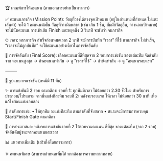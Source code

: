 🏆 เกณฑ์การให้คะแนน (ตามเอกสารอย่างเป็นทางการ)

✅ คะแนนภารกิจ (Mission Point):
วัตถุที่วางได้ตรงจุดเป้าหมาย (อยู่ในตำแหน่งที่กำหนด ไม่แตะเส้นดำ) จะได้ 1 คะแนนต่อชิ้น
วัตถุที่วางผิดพลาด (เช่น เกิน 1 ชิ้น, สัมผัสวัตถุอื่น, วางนอกเป้าหมาย) จะไม่นับคะแนน
การเข้าเส้น Finish และหยุดนิ่ง 3 วินาที จะนับว่า จบภารกิจ

⏱ เวลา:
หากภารกิจ สำเร็จก่อนหมดเวลา 2 นาที จะมีการบันทึก “เวลา” ที่ใช้
หากภารกิจ ไม่สำเร็จ, “เวลาจะไม่ถูกบันทึก” จะใช้คะแนนอย่างเดียวในการจัดอันดับ

🧮 การจัดอันดับ (Final Score):
เลือกคะแนนที่ดีที่สุดจาก 2 รอบการแข่งขัน ของแต่ละทีม
จัดลำดับจาก คะแนนสูงสุด → ถ้าคะแนนเท่ากัน → ดู “เวลาที่ใช้” → ถ้ายังเท่ากัน → ดู “คะแนนรอบแรก”

⸻

🧩 รูปแบบการแข่งขัน (กรณีมี 11 ทีม)

✨ การแข่งขันมี 2 รอบ ตามกติกา:
รอบที่ 1: ทุกทีมมีเวลา ไม่น้อยกว่า 2.30 ชั่วโมง สำหรับการประกอบ/โปรแกรม จากนั้นแข่งทีละทีม
รอบที่ 2: หลังจบรอบแรก ให้เวลา ไม่น้อยกว่า 30 นาที เพื่อแก้ไขก่อนแข่งรอบสอง

🔁 ลำดับการแข่ง:
	•	ให้ทุกทีม ลงแข่งทีละทีม ตามลำดับที่จับสลาก
	•	สนามจะมีกรรมการควบคุม Start/Finish Gate ตามกติกา

🥇 การประกาศผล:
หลังจบการแข่งขันรอบที่ 2 ให้รวบรวมคะแนน ดีที่สุด ของแต่ละทีม (จาก 2 รอบ)
จัดอันดับผู้ชนะจากคะแนนและเวลา

 📊 แนวทางเพิ่มเติม (เสริมได้โดยกรรมการ)

✳️ คะแนนพิเศษ (สามารถกำหนดเพิ่มได้ หากต้องการความหลากหลาย)


